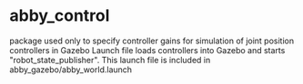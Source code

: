 # abby_control

package used only to specify controller gains for simulation of joint position controllers in Gazebo
Launch file loads controllers into Gazebo and starts "robot_state_publisher".  This launch file is included in abby_gazebo/abby_world.launch
    
